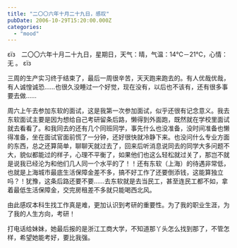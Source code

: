 ```yaml
---
title: "二〇〇六年十月二十九日，感叹"
pubDate: 2006-10-29T15:20:00.000Z
categories: 
  - "mood"
---
```


εїз　二〇〇六年十月二十九日，星期日，天气：晴，气温：14℃－21℃，心情：无 。 εїз

  

三周的生产实习终于结束了，最后一周很辛苦，天天跑来跑去的。有人优哉优哉，有人诚惶诚恐……也很久没睡过一个好觉，现在没有，以后也不该有，还有很多事要去做……

周六上午去参加东软的面试，这是我第一次参加面试，似乎还很有记念意义。我去东软面试主要是因为想给自己考研留条后路，懒得到外面跑，既然就在学校里面试就去看看了。和我同去的还有几个同班同学，事先什么也没准备，没时间准备也懒得准备，坐在面试官面前慌了一分钟，还好很快就冷静下来。也没问什么专业方面的东西，总之还算简单，聊聊天就过去了，回来后听消息说同去的同学大多问题不大，貌似都能过的样子，心理不平衡了，如果他们也这么轻松就过关了，那岂不就是说我已经沦为和他们几人同一个水平的了！！还有东软（上海）的待遇非常低，也就是上海城市最底生活保障金差不多，搞不好工作了还要倒添钱，这能算独立吗？！犹豫，这条后路还要不要……去东软就是去当民工，甚至连民工都不如，拿着最低生活保障金，交完房租差不多就只能喝西北风。

由此感叹本科生找工作真是难，更加认识到考研的重要性。为了我的职业生涯，为了我的人生方向，考研！

打电话给妹妹，她最后报的是浙江工商大学，不知道那丫头怎么找到那了，不管怎样，希望她能考好，要比我强。
